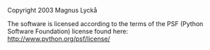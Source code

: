 Copyright 2003 Magnus Lyckå

The software is licensed according to the terms of the PSF (Python Software Foundation) license found here: http://www.python.org/psf/license/